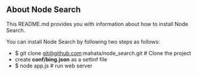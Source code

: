 About Node Search
---------------

This README.md provides you with information about how to install Node Search.

You can install Node Search by following two steps as follows:

  - $ git clone git@github.com:mahata/node_search.git # Clone the project
  - create **conf/bing.json** as a settinf file
  - $ node app.js # run web server




